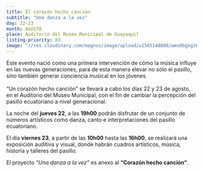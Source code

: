 ```yaml
---
title: El corazón hecho canción
subtitle: "Una danza a la vez"
day: 22-23
month: AGOSTO
place: Auditorio del Museo Municipal de Guayaquil
listing-priority: 83
image: "//res.cloudinary.com/magnvs/image/upload/v1565148888/wmu0bgogz6lplpt4xmgv.jpg"
---
```


Este evento nació como una primera intervención de cómo la música influye en las nuevas generaciones, para de esta manera elevar no sólo el pasillo, sino también generar conciencia musical en los jóvenes.<br /><br />
“Un corazón hecho canción” se llevará a cabo los días 22 y 23 de agosto, en el Auditorio del Museo Municipal, con el fin de cambiar la percepción del pasillo ecuatoriano a nivel generacional.

La noche del **jueves 22**, a las **19h00** podrán disfrutar de un conjunto de números artísticos como danza, canto e interpretaciones del pasillo ecuatoriano.

El día **viernes 23**, a partir de las **10h00** hasta las **16h00**, se realizará una exposición auditiva y visual, donde habrán cuadros artísticos, música, historia y talleres del pasillo.

El proyecto *“Una danza a la vez”* es anexo al **“Corazón hecho canción”**.<br />
